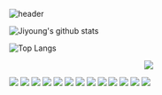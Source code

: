 <!--
**jiyeong1004/jiyeong1004** is a ✨ _special_ ✨ repository because its `README.md` (this file) appears on your GitHub profile.-->

![header](https://capsule-render.vercel.app/api?type=wave&color=gradient&height=350&section=header&text=Jiyoung%20Kim&fontSize=70&fontColor=FFFFFF&animation=twinkling)


![Jiyoung's github stats](https://github-readme-stats.vercel.app/api?username=jiyeong1004&show_icons=true)

![Top Langs](https://github-readme-stats.vercel.app/api/top-langs/?username=jiyeong1004&layout=compact)

<p align='center'><a><img src="https://img.shields.io/badge/codingjy1004@naver.com-ABF200?style=flat-square&logo=Naver&logoColor=white"/></a><br></p>

<a href="" target="_blank"><img src="https://img.shields.io/badge/Java-36589C?style=flat-square&logo=JAVA&logoColor=white"/></a>
<a href="" target="_blank"><img src="https://img.shields.io/badge/C-9536FF?style=flat-square&logo=C&logoColor=white"/></a>
<a href="" target="_blank"><img src="https://img.shields.io/badge/Python-368AFF?style=flat-square&logo=Python&logoColor=white"/></a>
<a href="" target="_blank"><img src="https://img.shields.io/badge/JavaScript-F7DF1E?style=flat-square&logo=JavaScript&logoColor=white"/></a>
<a href="" target="_blank"><img src="https://img.shields.io/badge/Spring-6DB33F?style=flat-square&logo=Spring&logoColor=white"/></a>
<a href="" target="_blank"><img src="https://img.shields.io/badge/Node.js-79ABFF?style=flat-square&logo=Node.js&logoColor=white"/></a>
<a href="" target="_blank"><img src="https://img.shields.io/badge/MySQL-4ABFD3?style=flat-square&logo=MySQL&logoColor=white"/></a>
<a href="" target="_blank"><img src="https://img.shields.io/badge/Oracle-FF5E00?style=flat-square&logo=Oracle&logoColor=white"/></a>
<a href="" target="_blank"><img src="https://img.shields.io/badge/Unity-5112AB?style=flat-square&logo=Unity&logoColor=white"/></a>
<a href="" target="_blank"><img src="https://img.shields.io/badge/Android-00A500?style=flat-square&logo=Android&logoColor=white"/></a>
<a href="" target="_blank"><img src="https://img.shields.io/badge/Kotlin-FFBB00?style=flat-square&logo=Kotlin&logoColor=white"/></a>
<a href="" target="_blank"><img src="https://img.shields.io/badge/Git-FFB2D9?style=flat-square&logo=Git&logoColor=white"/></a>
<a href="" target="_blank"><img src="https://img.shields.io/badge/Github-F361A6?style=flat-square&logo=Github&logoColor=white"/></a>
